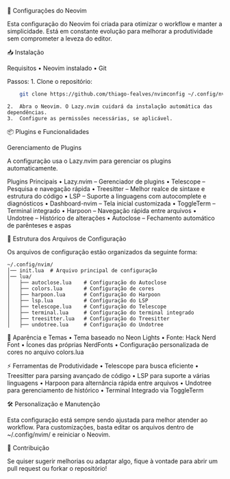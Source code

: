 🚀 Configurações do Neovim

Esta configuração do Neovim foi criada para otimizar o workflow e manter a simplicidade. Está em constante evolução para melhorar a produtividade sem comprometer a leveza do editor.

📥 Instalação

Requisitos
	•	Neovim instalado
	•	Git

Passos:
    1.	Clone o repositório:
```sh
    git clone https://github.com/thiago-fealves/nvimconfig ~/.config/nvim
```
    2.	Abra o Neovim. O Lazy.nvim cuidará da instalação automática das dependências.
	3.	Configure as permissões necessárias, se aplicável.

📦 Plugins e Funcionalidades

Gerenciamento de Plugins

A configuração usa o Lazy.nvim para gerenciar os plugins automaticamente.

Plugins Principais
	•	Lazy.nvim – Gerenciador de plugins
	•	Telescope – Pesquisa e navegação rápida
	•	Treesitter – Melhor realce de sintaxe e estrutura do código
	•	LSP – Suporte a linguagens com autocomplete e diagnósticos
	•	Dashboard-nvim – Tela inicial customizada
	•	ToggleTerm – Terminal integrado
	•	Harpoon – Navegação rápida entre arquivos
	•	Undotree – Histórico de alterações
	•	Autoclose – Fechamento automático de parênteses e aspas

📁 Estrutura dos Arquivos de Configuração

Os arquivos de configuração estão organizados da seguinte forma:
```
~/.config/nvim/
│── init.lua  # Arquivo principal de configuração
│── lua/
│   ├── autoclose.lua    # Configuração do Autoclose
│   ├── colors.lua       # Configuração de cores
│   ├── harpoon.lua      # Configuração do Harpoon
│   ├── lsp.lua          # Configuração do LSP
│   ├── telescope.lua    # Configuração do Telescope
│   ├── terminal.lua     # Configuração do terminal integrado
│   ├── treesitter.lua   # Configuração do Treesitter
│   ├── undotree.lua     # Configuração do Undotree
```
🎨 Aparência e Temas
	•	Tema baseado no Neon Lights
	•	Fonte: Hack Nerd Font
	•	Ícones das próprias NerdFonts
	•	Configuração personalizada de cores no arquivo colors.lua

⚡ Ferramentas de Produtividade
	•	Telescope para busca eficiente
	•	Treesitter para parsing avançado de código
	•	LSP para suporte a várias linguagens
	•	Harpoon para alternância rápida entre arquivos
	•	Undotree para gerenciamento de histórico
	•	Terminal Integrado via ToggleTerm

🛠 Personalização e Manutenção

Esta configuração está sempre sendo ajustada para melhor atender ao workflow. Para customizações, basta editar os arquivos dentro de ~/.config/nvim/ e reiniciar o Neovim.

🤝 Contribuição

Se quiser sugerir melhorias ou adaptar algo, fique à vontade para abrir um pull request ou forkar o repositório!

